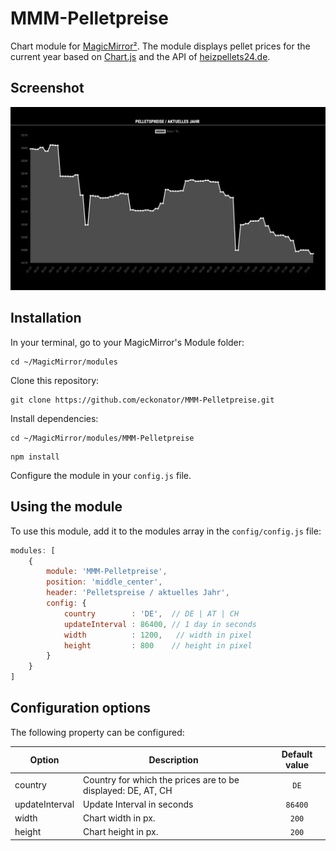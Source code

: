 # MMM-Pelletpreise
Chart module for [MagicMirror²](https://github.com/MichMich/MagicMirror). The module displays pellet prices for the current year based on [Chart.js](http://www.chartjs.org/) and the API of [heizpellets24.de](https://www.heizpellets24.de/pelletpreis).

## Screenshot
![](MMM-Pelletpreise.png)

## Installation

In your terminal, go to your MagicMirror's Module folder:
````
cd ~/MagicMirror/modules
````

Clone this repository:
````
git clone https://github.com/eckonator/MMM-Pelletpreise.git
````

Install dependencies:
````
cd ~/MagicMirror/modules/MMM-Pelletpreise
````

````
npm install
````

Configure the module in your `config.js` file.

## Using the module

To use this module, add it to the modules array in the `config/config.js` file:
````javascript
modules: [
    {
        module: 'MMM-Pelletpreise',
        position: 'middle_center',
        header: 'Pelletspreise / aktuelles Jahr',
        config: {
            country        : 'DE',  // DE | AT | CH
            updateInterval : 86400, // 1 day in seconds
            width          : 1200,   // width in pixel
            height         : 800    // height in pixel
        }
    }
]
````

## Configuration options

The following property can be configured:

| Option      | Description                                            | Default value |
| ------------|--------------------------------------------------------|:-------------:|
| country       | Country for which the prices are to be displayed: DE, AT, CH |   ```DE```    |
| updateInterval      | Update Interval in seconds                             |  ```86400```  |
| width       | Chart width in px.                                     |   ```200```   |
| height      | Chart height in px.                                    |   ```200```   |



